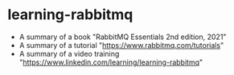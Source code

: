 # learning-rabbitmq
* A summary of a book "RabbitMQ Essentials 2nd edition, 2021"
* A summary of a tutorial "https://www.rabbitmq.com/tutorials"
* A summary of a video training "https://www.linkedin.com/learning/learning-rabbitmq"

